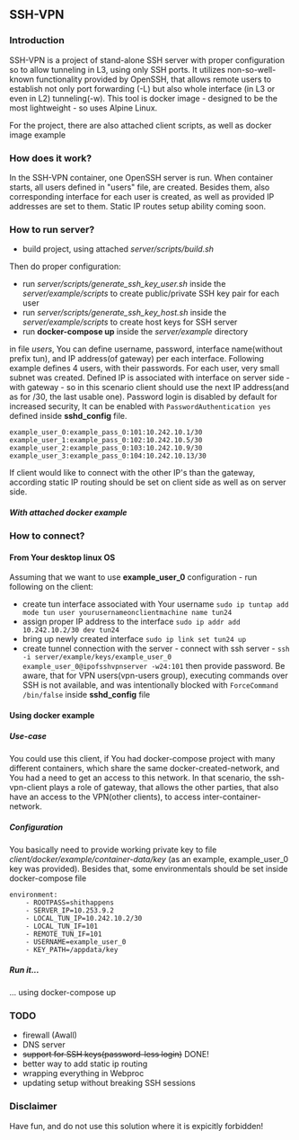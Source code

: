 ## SSH-VPN

### Introduction

SSH-VPN is a project of stand-alone SSH server with proper configuration so to allow tunneling in L3, using only SSH ports.
It utilizes non-so-well-known functionality provided by OpenSSH, that allows remote users to establish not only port forwarding (-L) but also whole interface (in L3 or even in L2) tunneling(-w). This tool is docker image - designed to be the most lightweight - so uses Alpine Linux.

For the project, there are also attached client scripts, as well as docker image example

### How does it work?

In the SSH-VPN container, one OpenSSH server is run. When container starts, all users defined in "users" file, are created. Besides them, also corresponding interface for each user is created, as well as provided IP addresses are set to them. Static IP routes setup ability coming soon.

### How to run server?

- build project, using attached *server/scripts/build.sh*

Then do proper configuration:
- run *server/scripts/generate_ssh_key_user.sh* inside the *server/example/scripts* to create public/private SSH key pair for each user
- run *server/scripts/generate_ssh_key_host.sh* inside the *server/example/scripts* to create host keys for SSH server
- run **docker-compose up** inside the *server/example* directory

in file *users*, You can define username, password, interface name(without prefix tun), and IP address(of gateway) per each interface.
Following example defines 4 users, with their passwords. For each user, very small subnet was created. Defined IP is associated with interface on server side - with gateway - so in this scenario client should use the next IP address(and as for /30, the last usable one).
Password login is disabled by default for increased security, It can be enabled with ``` PasswordAuthentication yes ``` defined inside **sshd_config** file.

```
example_user_0:example_pass_0:101:10.242.10.1/30
example_user_1:example_pass_0:102:10.242.10.5/30
example_user_2:example_pass_0:103:10.242.10.9/30
example_user_3:example_pass_0:104:10.242.10.13/30
```
If client would like to connect with the other IP's than the gateway, according static IP routing should be set on client side as well as on server side.


##### With attached docker example


### How to connect?

#### From Your desktop linux OS
Assuming that we want to use **example_user_0** configuration - run following on the client:
- create tun interface associated with Your username ``` sudo ip tuntap add mode tun user yourusernameonclientmachine name tun24 ```
- assign proper IP address to the interface ``` sudo ip addr add 10.242.10.2/30 dev tun24 ```
- bring up newly created interface ``` sudo ip link set tun24 up ```
- create tunnel connection with the server - connect with ssh server - ``` ssh -i server/example/keys/example_user_0 example_user_0@ipofsshvpnserver -w24:101 ``` then provide password. Be aware, that for VPN users(vpn-users group), executing commands over SSH is not available, and was intentionally blocked with ``` ForceCommand /bin/false ``` inside **sshd_config** file

#### Using docker example

##### Use-case
You could use this client, if You had docker-compose project with many different containers, which share the same docker-created-network, and You had a need to get an access to this network. In that scenario, the ssh-vpn-client plays a role of gateway, that allows the other parties, that also have an access to the VPN(other clients), to access inter-container-network.

##### Configuration
You basically need to provide working private key to file *client/docker/example/container-data/key* (as an example, example_user_0 key was provided).
Besides that, some environmentals should be set inside docker-compose file
```
environment:
    - ROOTPASS=shithappens
    - SERVER_IP=10.253.9.2
    - LOCAL_TUN_IP=10.242.10.2/30
    - LOCAL_TUN_IF=101
    - REMOTE_TUN_IF=101
    - USERNAME=example_user_0
    - KEY_PATH=/appdata/key
```

##### Run it...
... using docker-compose up


### TODO

- firewall (Awall)
- DNS server
- ~~support for SSH keys(password-less login)~~ DONE!
- better way to add static ip routing
- wrapping everything in Webproc
- updating setup without breaking SSH sessions

### Disclaimer

Have fun, and do not use this solution where it is expicitly forbidden!
